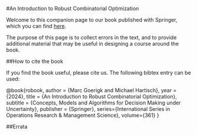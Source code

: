 #An Introduction to Robust Combinatorial Optimization

Welcome to this companion page to our book published with Springer, which you can find [here](https://doi.org/10.1007/978-3-031-61261-9).

The purpose of this page is to collect errors in the text, and to provide additional material that may be useful in designing a course around the book.

##How to cite the book

If you find the book useful, please cite us. The following bibtex entry can be used:

@book{robook,
  author    = {Marc Goerigk and Michael Hartisch},
  year      = {2024},
  title     = {An Introduction to Robust Combinatorial Optimization},
subtitle = {Concepts, Models and Algorithms for Decision Making under Uncertainty},
  publisher = {Springer},
series={International Series in Operations Research \& Management Science},
volume={361}
}

##Errata


